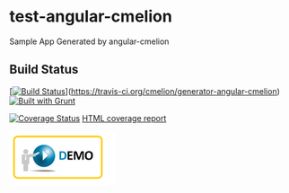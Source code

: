 test-angular-cmelion
====================

Sample App Generated by angular-cmelion

## Build Status ##

[[![Build Status](https://travis-ci.org/cmelion/test-angular-cmelion.png?branch=master)](https://travis-ci.org/cmelion/test-angular-cmelion)](https://travis-ci.org/cmelion/generator-angular-cmelion)  [![Built with Grunt](https://cdn.gruntjs.com/builtwith.png)](http://gruntjs.com/)

[![Coverage Status](https://coveralls.io/repos/cmelion/test-angular-cmelion/badge.png)](https://coveralls.io/r/cmelion/test-angular-cmelion)  [HTML coverage report](https://cmelion.github.io/test-angular-cmelion/coverage/)

<a href="//cmelion.github.io/test-angular-cmelion/" rel="Demo App">![Demo App](./demo-icon.jpg)</a>
